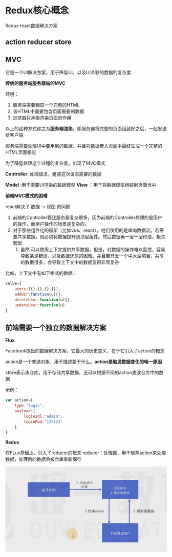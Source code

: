 # Redux核心概念
  
  Redux  react数据解决方案

  ## action  reducer  store
 

  ## MVC
 它是一个UI解决方案，用于降低UI，以及UI关联的数据的复杂度

**传统的服务端服务器端的MVC**

环境：
1. 服务端需要相应一个完整的HTML
2. 该HTML中需要包含页面需要的数据
3. 浏览器只承担渲染页面的作用
   
  以上的这种方式称之为**服务端渲染**，即服务器将完整的页面组装好之后，一起发送给客户端

  服务端需要处理UI中要用到的数据，并且将数据嵌入页面中最终生成一个完整的HTML页面相应

  为了降低处理这个过程的复杂度，出现了MVC模式

**Controller**: 处理请求，组装这次请求需要的数据

**Model** :用于需要UI渲染的数据模型
**View** ：用于将数据模型组装到页面当中

**前端MVC模式的困难**

react解决了 数据 -> 视图  的问题

1. 前端的Controller要比服务器复杂很多，因为前端的Controller处理的是用户的操作，而用户操作的场景是复杂的。
2. 对于那些组件化的框架（比如vue、react），他们使用的是单向数据流。若需要共享数据，则必须将数据提升到顶层组件。然后数据再一层一层传递，极其繁琐 
   1. 虽然 可以使用上下文提供共享数据，但是，对数据的操作难以监控，容易导致条是错误，以及数据还原的困难。并且若开发一个中大型项目，共享的数据很多，会导致上下文中的数据变得非常复杂


比如，上下文中有如下格式的数据：

```js
value={
    users:[{},{},{},{}],
    addUsr:funvtion(u){},
    deleteUser:function(u){},
    updateUser:function(u)
}
```



 

 


 
 ## 前端需要一个独立的数据解决方案
 
 **Flux**

 Facebook提出的数据解决方案，它最大的历史意义，在于它引入了action的概念

 action是一个普通对象，用于描述要干什么。**action是触发数据变化的唯一原因**

 store表示水仓库，用于存储共享数据，还可以根据不同的action更改仓库中的数据 

示例：

```js
var action={
    type:"login",
    payload:{
        loginIdl:"admin",
        loginPwd:"123123"
    }
}
```
 **Redux** 

在FLux基础上，引入了reducer的概念
reducer：处理器，用于根基action来处理数据，处理后的数据会被仓库重新保存

![](4B0E18A1-8341-4B9A-927E-68C7E5EC9D85.png)